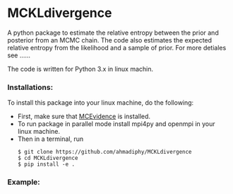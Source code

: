 # MCKLdivergence
A python package to estimate the relative entropy between the prior and posterior from an MCMC chain.
The code also estimates the expected relative entropy from the likelihood and a sample of prior.
For more detiales see ......

The code is written for Python 3.x in linux machin.

### Installations:
To install this package into your linux machine, do the following:
+ First, make sure that [MCEvidence](https://github.com/yabebalFantaye/MCEvidence) is installed.
+ To run package in parallel mode install mpi4py and openmpi in your linux machine.
+ Then in a terminal, run 
     ```
     $ git clone https://github.com/ahmadiphy/MCKLdivergence
     $ cd MCKLdivergence
     $ pip install -e .
     ```


### Example:
